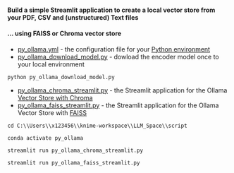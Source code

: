#### Build a simple Streamlit application to create a local vector store from your PDF, CSV and (unstructured) Text files

#### ... using FAISS or Chroma vector store


* [py_ollama.yml](https://github.com/ml-score/ollama/blob/main/script/py_ollama.yml) - the configuration file for your [Python environment](https://medium.com/low-code-for-advanced-data-science/knime-and-python-setting-up-and-managing-conda-environments-2ac217792539)
* [py_ollama_download_model.py](https://github.com/ml-score/ollama/blob/main/script/py_ollama_download_model.py) - dowload the encoder model once to your local environment

```
python py_ollama_download_model.py
```
  
* [py_ollama_chroma_streamlit.py](https://github.com/ml-score/ollama/blob/main/script/py_ollama_chroma_streamlit.py) - the Streamlit application for the Ollama [Vector Store with Chroma](https://github.com/chroma-core/chroma)
* [py_ollama_faiss_streamlit.py](https://github.com/ml-score/ollama/blob/main/script/py_ollama_faiss_streamlit.py) - the Streamlit application for the Ollama Vector Store with [FAISS](https://ai.meta.com/tools/faiss/)

```
cd C:\\Users\\x123456\\knime-workspace\\LLM_Space\\script

conda activate py_ollama

streamlit run py_ollama_chroma_streamlit.py

streamlit run py_ollama_faiss_streamlit.py
```
